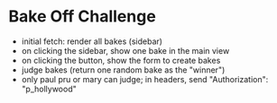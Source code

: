 # Bake Off Challenge

- initial fetch: render all bakes (sidebar)
- on clicking the sidebar, show one bake in the main view
- on clicking the button, show the form to create bakes
- judge bakes (return one random bake as the "winner")
- only paul pru or mary can judge; in headers, send "Authorization": "p_hollywood"
